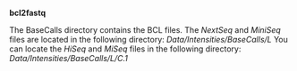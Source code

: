 **bcl2fastq**

The BaseCalls directory contains the BCL files. The _NextSeq_ and _MiniSeq_ files are located in the following directory:
_Data/Intensities/BaseCalls/L<lane>_
You can locate the _HiSeq_ and _MiSeq_ files in the following directory:
_Data/Intensities/BaseCalls/L<lane>/C<Cycle>.1_
